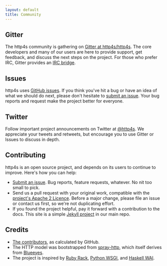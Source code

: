 ```yaml
---
layout: default
title: Community
---
```


<div class="row">

  <div class="col-md-4">
  <h2><i class="fa fa-comments-o"></i> Gitter</h2>

  <p>The http4s community is gathering on <a
  href="https://github.com/http4s/http4s/">Gitter at http4s/http4s</a>.  
  The core developers and many of our users are here to provide support,
  get feedback, and discuss the next steps on the project.  For those 
  who prefer IRC, Gitter provides an <a href="https://irc.gitter.im/">IRC
  bridge</a>.</p>
  </div>

  <div class="col-md-4"> <h2><i class="fa fa-bug"></i><i class="fa fa-lightbulb-o"></i> Issues</h2>
  <p>http4s uses <a
  href="http://github.com/http4s/issues/issues">GitHub issues</a>.  If
  you think you've hit a bug or have an idea of what we should do next,
  please don't hesitate to <a
  href="http://github.com/http4s/issues/issues/new">submit an issue</a>.
  Your bug reports and request make the project better for everyone.</p>
  </div>

  <div class="col-md-4"> <h2><i class="fa fa-twitter"></i> Twitter</h2>
  <p>Follow important project announcements on Twitter at 
  <a href="http://twitter.com/http4s">@http4s</a>.  We appreciate your
  tweets and retweets, but encourage you to use Gitter or Issues to
  discuss in depth.
  </div>

</div>

## Contributing

http4s is an open source project, and depends on its users to continue
to improve.  Here's how you can help:

* [Submit an issue](http://github.com/http4s/http4s/issues/new).  Bug
  reports, feature requests, whatever.  No nit too small to pick.</li>
* Send us a pull request with your original work, compatible with the
  [project's Apache 2
  Licence](https://raw.githubusercontent.com/http4s/http4s/master/LICENSE).
  Before a major change, please file an issue or contact us first, so
  we're not duplicating effort.
* If you found the project helpful, pay it forward with a contribution
  to the docs. This site is a simple [Jekyll
  project](http://github.com/http4s/http4s/tree/master/src/jekyll) in
  our main repo.

## Credits

* [The
  contributors](https://github.com/http4s/http4s/graphs/contributors), as calculated by GitHub.
* The HTTP model was bootstrapped  from
  [spray-http](http://spray.io/documentation/1.2.1/spray-http/), which
  itself derives from [Blueeyes](https://github.com/jdegoes/blueeyes).
* The project is inspired by [Ruby
  Rack](http://rack.github.io/), [Python
  WSGI](https://www.python.org/dev/peps/pep-0333/), and [Haskell
  WAI](http://www.yesodweb.com/book/web-application-interface).
